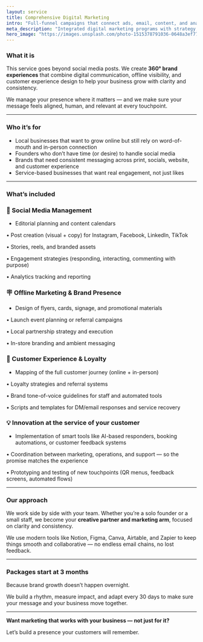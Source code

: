 ```yaml
---
layout: service
title: Comprehensive Digital Marketing
intro: "Full-funnel campaigns that connect ads, email, content, and analytics to revenue."
meta_description: "Integrated digital marketing programs with strategy, execution, and measurement handled end-to-end."
hero_image: "https://images.unsplash.com/photo-1515378791036-0648a3ef77b2?auto=format&fit=crop&w=2000&q=80"
---
```


### What it is

This service goes beyond social media posts. We create **360° brand experiences** that combine digital communication, offline visibility, and customer experience design to help your business grow with clarity and consistency.

We manage your presence where it matters — and we make sure your message feels aligned, human, and relevant at every touchpoint.

---

### Who it’s for

- Local businesses that want to grow online but still rely on word-of-mouth and in-person connection
- Founders who don’t have time (or desire) to handle social media
- Brands that need consistent messaging across print, socials, website, and customer experience
- Service-based businesses that want real engagement, not just likes

---

### What’s included

### 📱 Social Media Management

- Editorial planning and content calendars

• Post creation (visual + copy) for Instagram, Facebook, LinkedIn, TikTok

• Stories, reels, and branded assets

• Engagement strategies (responding, interacting, commenting with purpose)

• Analytics tracking and reporting

### 🪧 Offline Marketing & Brand Presence

- Design of flyers, cards, signage, and promotional materials

• Launch event planning or referral campaigns

• Local partnership strategy and execution

• In-store branding and ambient messaging

### 🔄 Customer Experience & Loyalty

- Mapping of the full customer journey (online + in-person)

• Loyalty strategies and referral systems

• Brand tone-of-voice guidelines for staff and automated tools

• Scripts and templates for DM/email responses and service recovery

### 💡 Innovation at the service of your customer

- Implementation of smart tools like AI-based responders, booking automations, or customer feedback systems

• Coordination between marketing, operations, and support — so the promise matches the experience

• Prototyping and testing of new touchpoints (QR menus, feedback screens, automated flows)

---

### Our approach

We work side by side with your team. Whether you’re a solo founder or a small staff, we become your **creative partner and marketing arm**, focused on clarity and consistency.

We use modern tools like Notion, Figma, Canva, Airtable, and Zapier to keep things smooth and collaborative — no endless email chains, no lost feedback.

---

### Packages start at 3 months

Because brand growth doesn’t happen overnight.

We build a rhythm, measure impact, and adapt every 30 days to make sure your message and your business move together.

---

**Want marketing that works with your business — not just for it?**

Let’s build a presence your customers will remember.